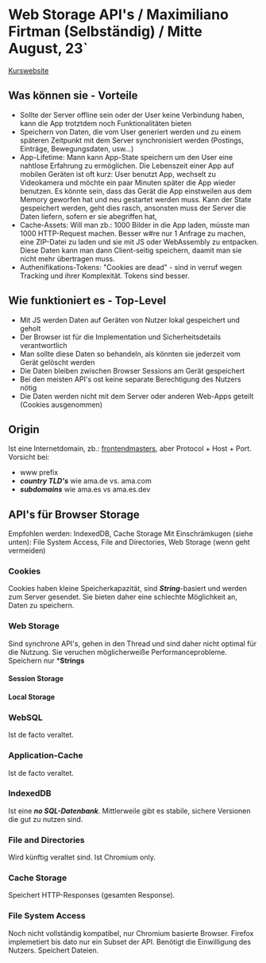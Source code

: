 # Web Storage API's / Maximiliano Firtman (Selbständig) / Mitte August, 23`

[Kurswebsite](https://firtman.github.io/browser-storage/)

## Was können sie - Vorteile

+ Sollte der Server offline sein oder der User keine Verbindung haben, kann die App trotztdem noch Funktionalitäten bieten
+ Speichern von Daten, die vom User generiert werden und zu  einem späteren Zeitpunkt mit dem Server synchronisiert werden (Postings, Einträge, Bewegungsdaten, usw...)
+ App-Lifetime: Mann kann App-State speichern um den User eine nahtlose Erfahrung zu ermöglichen. Die Lebenszeit einer App auf mobilen Geräten ist oft kurz: User benutzt App, wechselt zu Videokamera und möchte ein paar Minuten später die App wieder benutzen. Es könnte sein, dass das Gerät die App einstweilen aus dem Memory geworfen hat und neu gestartet werden muss. Kann der State gespeichert werden, geht dies rasch, ansonsten muss der Server die Daten liefern, sofern er sie abegriffen hat,
+ Cache-Assets: Will man zb.: 1000 Bilder in die App laden, müsste man 1000 HTTP-Request machen. Besser w#re nur 1 Anfrage zu machen, eine ZIP-Datei zu laden und sie mit JS oder WebAssembly zu entpacken. Diese Daten kann man dann Client-seitig speichern, daamit man sie nicht mehr übertragen muss.
+ Authenifikations-Tokens: "Cookies are dead" - sind in verruf wegen Tracking und ihrer Komplexität. Tokens sind besser.

## Wie funktioniert es - Top-Level

+ Mit JS werden Daten auf Geräten von Nutzer lokal gespeichert und geholt
+ Der Browser ist für die Implementation und Sicherheitsdetails verantwortlich
+ Man sollte diese Daten so behandeln, als könnten sie jederzeit vom Gerät gelöscht werden
+ Die Daten bleiben zwischen Browser Sessions am Gerät gespeichert
+ Bei den meisten API's ost keine separate Berechtigung des Nutzers nötig
+ Die Daten werden nicht mit dem Server oder anderen Web-Apps geteilt (Cookies ausgenommen)

## Origin

Ist eine Internetdomain, zb.: [frontendmasters](frontendmasters.com), aber Protocol + Host + Port.
Vorsicht bei: 
+ www prefix
+ ***country TLD's*** wie ama.de vs. ama.com
+ ***subdomains*** wie ama.es vs ama.es.dev

## API's für Browser Storage

Empfohlen werden: IndexedDB, Cache Storage
Mit Einschrämkugen (siehe unten): File System Access, File and Directories, Web Storage (wenn geht vermeiden) 

### Cookies

Cookies haben kleine Speicherkapazität, sind ***String***-basiert und werden zum Server gesendet. Sie bieten daher eine schlechte Möglichkeit an, Daten zu speichern.

### Web Storage

Sind synchrone API's, gehen in den Thread und sind daher nicht optimal für die Nutzung. Sie veruchen möglicherweiße Performanceprobleme.
Speichern nur ***Strings**

#### Session Storage

#### Local Storage

### WebSQL

Ist de facto veraltet.

### Application-Cache
  
Ist de facto veraltet.

### IndexedDB

Ist eine ***no SQL-Datenbank***. Mittlerweile gibt es stabile, sichere Versionen die gut zu nutzen sind.

### File and Directories

Wird künftig veraltet sind. Ist Chromium only.

### Cache Storage

Speichert HTTP-Responses (gesamten Response).

### File System Access

Noch nicht vollständig kompatibel, nur Chromium basierte Browser. Firefox implemetiert bis dato nur ein Subset der API. Benötigt die Einwilligung des Nutzers. Speichert Dateien.


